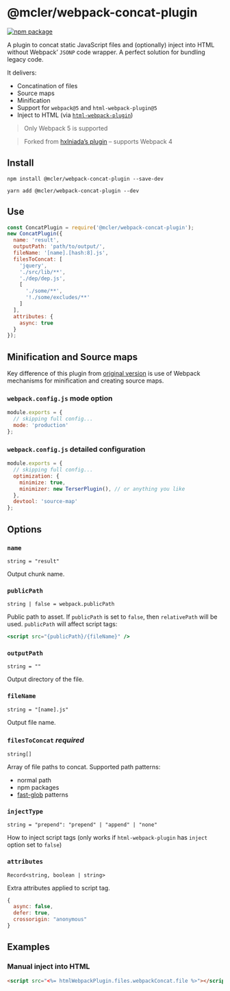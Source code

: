 # @mcler/webpack-concat-plugin

[![npm package](https://img.shields.io/npm/v/@mcler/webpack-concat-plugin.svg)](https://www.npmjs.org/package/@mcler/webpack-concat-plugin)

A plugin to concat static JavaScript files and (optionally) inject into HTML without Webpack’ `JSONP` code wrapper. A perfect solution for bundling legacy code.

It delivers:

- Concatination of files
- Source maps
- Minification
- Support for `webpack@5` and `html-webpack-plugin@5`
- Inject to HTML (via [`html-webpack-plugin`](https://github.com/jantimon/html-webpack-plugin))

> Only Webpack 5 is supported

> Forked from [hxlniada’s plugin](https://github.com/hxlniada/webpack-concat-plugin) – supports Webpack 4

## Install

```
npm install @mcler/webpack-concat-plugin --save-dev
```

```
yarn add @mcler/webpack-concat-plugin --dev
```

## Use

```jsx
const ConcatPlugin = require('@mcler/webpack-concat-plugin');
new ConcatPlugin({
  name: 'result',
  outputPath: 'path/to/output/',
  fileName: '[name].[hash:8].js',
  filesToConcat: [
    'jquery',
    './src/lib/**',
    './dep/dep.js',
    [
      './some/**',
      '!./some/excludes/**'
    ]
  ],
  attributes: {
    async: true
  }
});
```

## Minification and Source maps

Key difference of this plugin from [original version](https://github.com/hxlniada/webpack-concat-plugin) is use of Webpack mechanisms for minification and creating source maps.

### `webpack.config.js` mode option

```jsx
module.exports = {
  // skipping full config...
  mode: 'production'
};
```

### `webpack.config.js` detailed configuration

```jsx
module.exports = {
  // skipping full config...
  optimization: {
    minimize: true,
    minimizer: new TerserPlugin(), // or anything you like
  },
  devtool: 'source-map'
};
```

## Options

### `name`

`string = "result"`

Output chunk name.

### `publicPath`

`string | false = webpack.publicPath`

Public path to asset. If `publicPath` is set to `false`, then `relativePath` will be used. `publicPath` will affect script tags:

```jsx
<script src="{publicPath}/{fileName}" />
```

### `outputPath`

`string = ""`

Output directory of the file.

### `fileName`

`string = "[name].js"`

Output file name.

### `filesToConcat` *required*

`string[]`

Array of file paths to concat. Supported path patterns:

- normal path
- npm packages
- [fast-glob](https://github.com/mrmlnc/fast-glob) patterns

### `injectType`

`string = "prepend": "prepend" | "append" | "none"`

How to inject script tags (only works if `html-webpack-plugin` has `inject` option set to `false`)

### `attributes`

`Record<string, boolean | string>`

Extra attributes applied to script tag.

```jsx
{
  async: false,
  defer: true,
  crossorigin: "anonymous"
}
```

## Examples

### Manual inject into HTML

```html
<script src="<%= htmlWebpackPlugin.files.webpackConcat.file %>"></script>
```

